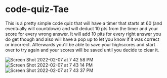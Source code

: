 # code-quiz-Tae

This is a pretty simple code quiz that will have a timer that starts at 60 (and eventually will countdown) and will deduct 10 pts from the timer and your score for every wrong answer. It will add 10 pits for every right answer you do get though and also will have a pop up to let you know if it was correct or incorrect. Afterwards you'll be able to save your highscores and start over to try again and your scores will be saved until you decide to clear it.

![Screen Shot 2022-02-07 at 7 42 58 PM](https://user-images.githubusercontent.com/96415684/152896570-9947dc76-304b-418b-a002-5efd950c86a8.png)
![Screen Shot 2022-02-07 at 7 43 14 PM](https://user-images.githubusercontent.com/96415684/152896580-0a9b879e-ba56-4b0b-91b1-7df8bc26f0c5.png)
![Screen Shot 2022-02-07 at 7 43 37 PM](https://user-images.githubusercontent.com/96415684/152896586-cf480a40-e50e-4cdd-9182-5153c23a6cf7.png)
